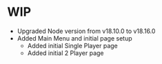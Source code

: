 # WIP

- Upgraded Node version from v18.10.0 to v18.16.0
- Added Main Menu and initial page setup
  - Added initial Single Player page
  - Added initial 2 Player page
